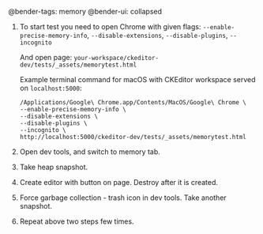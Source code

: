 @bender-tags: memory
@bender-ui: collapsed

1. To start test you need to open Chrome with given flags:
	`--enable-precise-memory-info`, `--disable-extensions`, `--disable-plugins`, `--incognito`

	And open page:
	`your-workspace/ckeditor-dev/tests/_assets/memorytest.html`

	Example terminal command for macOS with CKEditor workspace served on `localhost:5000`:

	```
	/Applications/Google\ Chrome.app/Contents/MacOS/Google\ Chrome \
	--enable-precise-memory-info \
	--disable-extensions \
	--disable-plugins \
	--incognito \
	http://localhost:5000/ckeditor-dev/tests/_assets/memorytest.html
	```

1. Open dev tools, and switch to memory tab.

1. Take heap snapshot.

1. Create editor with button on page. Destroy after it is created.

1. Force garbage collection - trash icon in dev tools. Take another snapshot.

1. Repeat above two steps few times.
